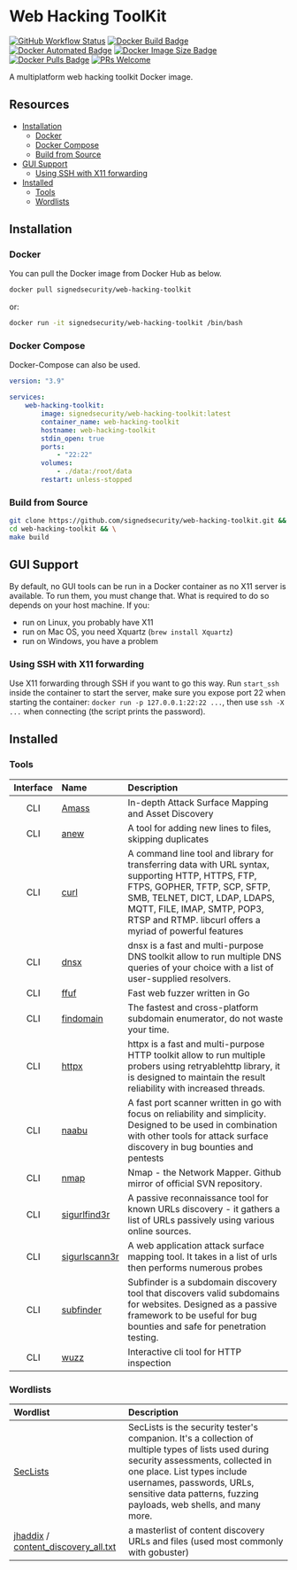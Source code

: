 # Web Hacking ToolKit

[![GitHub Workflow Status](https://img.shields.io/github/workflow/status/signedsecurity/web-hacking-toolkit/Docker%20Build)](https://github.com/signedsecurity/web-hacking-toolkit/actions)
[![Docker Build Badge](https://img.shields.io/docker/cloud/build/signedsecurity/web-hacking-toolkit)](https://hub.docker.com/r/signedsecurity/web-hacking-toolkit/)
[![Docker Automated Badge](https://img.shields.io/docker/cloud/automated/signedsecurity/web-hacking-toolkit)](https://hub.docker.com/r/signedsecurity/web-hacking-toolkit/)
[![Docker Image Size Badge](https://img.shields.io/docker/image-size/signedsecurity/web-hacking-toolkit)](https://hub.docker.com/r/signedsecurity/web-hacking-toolkit/)
[![Docker Pulls Badge](https://img.shields.io/docker/pulls/signedsecurity/web-hacking-toolkit)](https://hub.docker.com/r/signedsecurity/web-hacking-toolkit/)
[![PRs Welcome](https://img.shields.io/badge/Contributions-Welcome-brightgreen.svg)](http://makeapullrequest.com)


A multiplatform web hacking toolkit Docker image.

## Resources

* [Installation](#installation)
    * [Docker](#docker)
    * [Docker Compose](#docker-compose)
    * [Build from Source](#build-from-source)
* [GUI Support](#gui-support)
    * [Using SSH with X11 forwarding](#using-ssh-with-x11-forwarding)
* [Installed](#installed)
    * [Tools](#tools)
    * [Wordlists](#wordlists)

## Installation

### Docker

You can pull the Docker image from Docker Hub as below.

```bash
docker pull signedsecurity/web-hacking-toolkit
```

or:

```bash
docker run -it signedsecurity/web-hacking-toolkit /bin/bash
```

### Docker Compose

Docker-Compose can also be used.

```yaml
version: "3.9"

services:
    web-hacking-toolkit:
        image: signedsecurity/web-hacking-toolkit:latest
        container_name: web-hacking-toolkit
        hostname: web-hacking-toolkit
        stdin_open: true
        ports:
            - "22:22"
        volumes:
            - ./data:/root/data
        restart: unless-stopped
```

### Build from Source

```bash
git clone https://github.com/signedsecurity/web-hacking-toolkit.git && \
cd web-hacking-toolkit && \
make build
```

## GUI Support

By default, no GUI tools can be run in a Docker container as no X11 server is available. To run them, you must change that. What is required to do so depends on your host machine. If you:

* run on Linux, you probably have X11
* run on Mac OS, you need Xquartz (`brew install Xquartz`)
* run on Windows, you have a problem

### Using SSH with X11 forwarding

Use X11 forwarding through SSH if you want to go this way. Run `start_ssh` inside the container to start the server, make sure you expose port 22 when starting the container: `docker run -p 127.0.0.1:22:22 ...`, then use `ssh -X ...` when connecting (the script prints the password).

## Installed
### Tools

| Interface | Name | Description |
| :-------: | :--- | :---------- |
| CLI | [Amass](https://github.com/OWASP/Amass) | In-depth Attack Surface Mapping and Asset Discovery |
| CLI | [anew](https://github.com/tomnomnom/anew) | A tool for adding new lines to files, skipping duplicates |
| CLI | [curl](https://github.com/curl/curl) | A command line tool and library for transferring data with URL syntax, supporting HTTP, HTTPS, FTP, FTPS, GOPHER, TFTP, SCP, SFTP, SMB, TELNET, DICT, LDAP, LDAPS, MQTT, FILE, IMAP, SMTP, POP3, RTSP and RTMP. libcurl offers a myriad of powerful features |
| CLI | [dnsx](https://github.com/projectdiscovery/dnsx) | dnsx is a fast and multi-purpose DNS toolkit allow to run multiple DNS queries of your choice with a list of user-supplied resolvers. |
| CLI | [ffuf](https://github.com/ffuf/ffuf) | Fast web fuzzer written in Go |
| CLI | [findomain](https://github.com/Edu4rdSHL/findomain) | The fastest and cross-platform subdomain enumerator, do not waste your time. |
| CLI | [httpx](https://github.com/projectdiscovery/httpx) | httpx is a fast and multi-purpose HTTP toolkit allow to run multiple probers using retryablehttp library, it is designed to maintain the result reliability with increased threads. |
| CLI | [naabu](https://github.com/projectdiscovery/naabu) | A fast port scanner written in go with focus on reliability and simplicity. Designed to be used in combination with other tools for attack surface discovery in bug bounties and pentests |
| CLI | [nmap](https://github.com/nmap/nmap) | Nmap - the Network Mapper. Github mirror of official SVN repository. |
| CLI | [sigurlfind3r](https://github.com/signedsecurity/sigurlfind3r) | A passive reconnaissance tool for known URLs discovery - it gathers a list of URLs passively using various online sources. |
| CLI | [sigurlscann3r](https://github.com/signedsecurity/sigurlscann3r) | A web application attack surface mapping tool. It takes in a list of urls then performs numerous probes |
| CLI | [subfinder](https://github.com/projectdiscovery/subfinder) | Subfinder is a subdomain discovery tool that discovers valid subdomains for websites. Designed as a passive framework to be useful for bug bounties and safe for penetration testing. |
| CLI | [wuzz](https://github.com/asciimoo/wuzz) | Interactive cli tool for HTTP inspection |
### Wordlists

| Wordlist | Description |
| :------- | :---------- |
| [SecLists](https://github.com/danielmiessler/SecLists)  | SecLists is the security tester's companion. It's a collection of multiple types of lists used during security assessments, collected in one place. List types include usernames, passwords, URLs, sensitive data patterns, fuzzing payloads, web shells, and many more. |
| [jhaddix](https://gist.github.com/jhaddix) / [content_discovery_all.txt](https://gist.github.com/jhaddix/b80ea67d85c13206125806f0828f4d10) | a masterlist of content discovery URLs and files (used most commonly with gobuster) |

